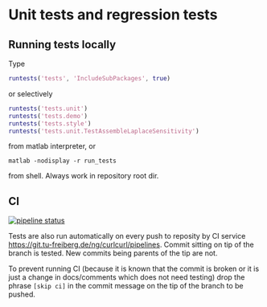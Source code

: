 # Unit tests and regression tests #


## Running tests locally ##

Type

```matlab
runtests('tests', 'IncludeSubPackages', true)
```

or selectively

```matlab
runtests('tests.unit')
runtests('tests.demo')
runtests('tests.style')
runtests('tests.unit.TestAssembleLaplaceSensitivity')
```

from matlab interpreter, or

```shell
matlab -nodisplay -r run_tests
```

from shell. Always work in repository root dir.


## CI ##

[![pipeline status](https://git.tu-freiberg.de/ng/curlcurl/badges/master/pipeline.svg)](https://git.tu-freiberg.de/ng/curlcurl/commits/master)

Tests are also run automatically on every push to reposity by
CI service <https://git.tu-freiberg.de/ng/curlcurl/pipelines>.
Commit sitting on tip of the branch is tested. New commits
being parents of the tip are not.

To prevent running CI (because it is known that the commit
is broken or it is just a change in docs/comments which does
not need testing) drop the phrase `[skip ci]` in the commit
message on the tip of the branch to be pushed.
